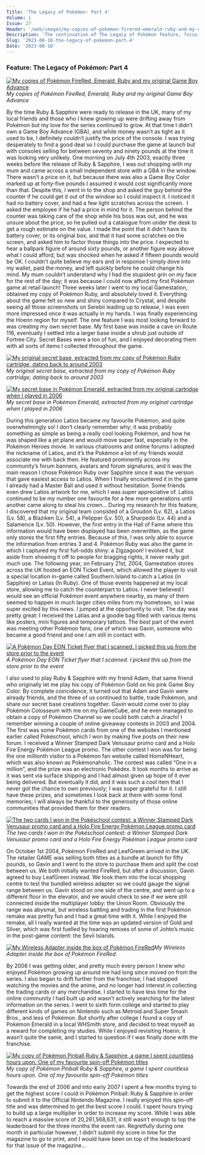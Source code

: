 ```yaml
---
Title: 'The Legacy of Pokémon: Part 4'
Volume: 1
Issue: 27
Header: '/web/images/my-copies-of-pokemon-firered-emerald-ruby-and-my-original-game-boy-advance.jpeg'
Description: 'The continuation of The Legacy of Pokémon feature, focusing on my experiences through the third generation of Pokémon, the latest Pokémon news, and more from the mailbag!'
Slug: '2023-08-10-the-legacy-of-pokemon-part-4'
Date: '2023-08-10'
---
```

### Feature: The Legacy of Pokémon: Part 4

[![My copies of Pokémon FireRed, Emerald, Ruby and my original Game Boy Advance](/web/images/my-copies-of-pokemon-firered-emerald-ruby-and-my-original-game-boy-advance.jpeg)](/web/images/my-copies-of-pokemon-firered-emerald-ruby-and-my-original-game-boy-advance.jpeg)*My copies of Pokémon FireRed, Emerald, Ruby and my original Game Boy Advance*

By the time Ruby & Sapphire were ready to release in the UK, many of my local friends and those who I knew growing up were drifting away from Pokémon but my love for the series continued to grow. At that time I didn’t own a Game Boy Advance (GBA), and while money wasn’t as tight as it used to be, I definitely couldn’t justify the price of the console. I was trying desperately to find a good deal so I could purchase the game at launch but with consoles selling for between seventy and ninety pounds at the time it was looking very unlikely.
One morning on July 4th 2003, exactly three weeks before the release of Ruby & Sapphire, I was out shopping with my mum and came across a small independent store with a GBA in the window. There wasn’t a price on it, but because there was also a Game Boy Color marked up at forty-five pounds I assumed it would cost significantly more than that. Despite this, I went in to the shop and asked the guy behind the counter if he could get it out of the window so I could inspect it. I noticed it had no battery cover, and had a few light scratches across the screen.  I asked the employee if he had a price in mind for it.
The person behind the counter was taking care of the shop while his boss was out, and he was unsure about the price, so he pulled out a catalogue from under the desk to get a rough estimate on the value. I made the point that it didn’t have its battery cover, or its original box, and that it had some scratches on the screen, and asked him to factor those things into the price. I expected to hear a ballpark figure of around sixty pounds, or another figure way above what I could afford, but was shocked when he asked if fifteen pounds would be OK. I couldn’t quite believe my ears and in response I simply dove into my wallet, paid the money, and left quickly before he could change his mind. My mum couldn’t understand why I had the stupidest grin on my face for the rest of the day; it was because I could now afford my first Pokémon game at retail launch!
Three weeks later I went to my local Gamestation, obtained my copy of Pokémon Ruby, and absolutely loved it. Everything about the game felt so new and shiny compared to Crystal, and despite seeing all those screenshots on Serebii leading up to release, I was even more impressed once it was actually in my hands. I was finally experiencing the Hoenn region for myself. The one feature I was most looking forward to was creating my own secret base. My first base was inside a cave on Route 116, eventually I settled into a larger base inside a shrub just outside of Fortree City. Secret Bases were a ton of fun, and I enjoyed decorating them with all sorts of items I collected throughout the game.

[![My original secret base, extracted from my copy of Pokémon Ruby cartridge, dating back to around 2003](/web/images/my-original-secret-base-extracted-from-my-copy-of-pokemon-ruby-cartridge-dating-back-to-around-2003.png)](/web/images/my-original-secret-base-extracted-from-my-copy-of-pokemon-ruby-cartridge-dating-back-to-around-2003.png)*My original secret base, extracted from my copy of Pokémon Ruby cartridge, dating back to around 2003*


[![My secret base in Pokémon Emerald, extracted from my original cartridge when I played in 2006](/web/images/my-secret-base-in-pokemon-emerald-extracted-from-my-original-cartridge-when-i-played-in-2006.png)](/web/images/my-secret-base-in-pokemon-emerald-extracted-from-my-original-cartridge-when-i-played-in-2006.png)*My secret base in Pokémon Emerald, extracted from my original cartridge when I played in 2006*

During this generation Latios became my favourite Pokémon, and quite overwhelmingly so! I don’t clearly remember why; it was probably something as simple as being a really cool looking Pokémon, and how he was shaped like a jet plane and would move super fast, especially in the Pokémon Heroes movie. In various chatrooms and online forums I adopted the nickname of Latios, and it’s the Pokémon a lot of my friends would associate me with back then.
He featured prominently across my community’s forum banners, avatars and forum signatures, and it was the main reason I chose Pokémon Ruby over Sapphire since it was the version that gave easiest access to Latios. When I finally encountered it in the game I already had a Master Ball and used it without hesitation. Some friends even drew Latios artwork for me, which I was super appreciative of. Latios continued to be my number one favourite for a few more generations until another came along to steal his crown…
During my research for this feature, I discovered that my original team consisted of a Groudon (Lv. 62), a Latios (Lv. 58), a Blaziken (Lv. 54), a Pelipper (Lv. 50), a Sharpedo (Lv. 44) and a Salamence (Lv. 50). However, the first entry in the Hall of Fame where this information would have been displayed has been overwritten, as the game only stores the first fifty entries. Because of this, I was only able to source the information from entries 3 and 4. Pokémon Ruby was also the game in which I captured my first full-odds shiny: a Zigzagoon! I evolved it, but aside from showing it off to people for bragging rights, it never really got much use.
The following year, on February 21st, 2004, Gamestation stores across the UK hosted an EON Ticket Event, which allowed the player to visit a special location in-game called Southern Island to catch a Latios (in Sapphire) or Latias (In Ruby). One of those events happened at my local store, allowing me to catch the counterpart to Latios. I never believed I would see an official Pokémon event anywhere nearby, as many of them seemed to happen in much larger cities miles from my hometown, so I was super excited by this news. I jumped at the opportunity to visit. The day was pretty great: I received the Latias and a goodie bag filled with various items like posters, mini figures and temporary tattoos. The best part of the event  was meeting other Pokémon fans, one of which was Gavin, someone who became a good friend and one I am still in contact with.

[![A Pokémon Day EON Ticket flyer that I scanned. I picked this up from the store prior to the event](/web/images/a-pokemon-day-eon-ticket-flyer-that-i-scanned-i-picked-this-up-from-the-store-prior-to-the-event.jpeg)](/web/images/a-pokemon-day-eon-ticket-flyer-that-i-scanned-i-picked-this-up-from-the-store-prior-to-the-event.jpeg)*A Pokémon Day EON Ticket flyer that I scanned. I picked this up from the store prior to the event*

I also used to play Ruby & Sapphire with my friend Adam, that same friend who originally let me play his copy of Pokémon Gold on his pink Game Boy Color. By complete coincidence, it turned out that Adam and Gavin were already friends, and the three of us continued to battle, trade Pokémon, and share our secret base creations together. Gavin would come over to play Pokémon Colosseum with me on my GameCube, and he even managed to obtain a copy of Pokémon Channel so we could both catch a Jirachi!
I remember winning a couple of online giveaway contests in 2003 and 2004. The first was some Pokémon cards from one of the websites I mentioned earlier called Pokéschool, which I won by making five posts on their new forum. I received a Winner Stamped Dark Venusaur promo card and a Holo Fire Energy Pokémon League promo.
The other contest I won was for being the one millionth visitor to a Pokémon fan website called HomeNHeart, which was also known as Pokémonaholic. The contest was called “One in a million”, and the prize was an electronic Pokédex. It took months to arrive as it was sent via surface shipping and I had almost given up hope of it ever being delivered. But eventually it did, and it was such a cool item that I never got the chance to own previously; I was super grateful for it. I still have these prizes, and sometimes I look back at them with some fond memories; I will always be thankful to the generosity of those online communities that provided them for their readers.

[![The two cards I won in the Pokéschool contest: a Winner Stamped Dark Venusaur promo card and a Holo Fire Energy Pokémon League promo card](/web/images/the-two-cards-i-won-in-the-pokeschool-contest-a-winner-stamped-dark-venusaur-promo-card-and-a-holo-f.jpeg)](/web/images/the-two-cards-i-won-in-the-pokeschool-contest-a-winner-stamped-dark-venusaur-promo-card-and-a-holo-f.jpeg)*The two cards I won in the Pokéschool contest: a Winner Stamped Dark Venusaur promo card and a Holo Fire Energy Pokémon League promo card*

On October 1st 2004, Pokémon FireRed and LeafGreen arrived in the UK. The retailer GAME was selling both titles as a bundle at launch for fifty pounds, so Gavin and I went to the store to purchase them and split the cost between us. We both initially wanted FireRed, but after a discussion, Gavin agreed to buy LeafGreen instead. We took them into the local shopping centre to test the bundled wireless adapter so we could gauge the signal range between us.
Gavin stood on one side of the centre, and went up to a different floor in the elevator, and we would check to see if we were still connected inside the multiplayer lobby: the Union Room. Obviously the range was abysmal, but wireless battling and trading in the first Pokémon remake was pretty fun and I had a great time with it. While I enjoyed the remake, all I really wanted at the time was an updated version of Gold and Silver, which was first fuelled by hearing remixes of some of Johto’s music in the post-game content: the Sevii Islands.

[![My Wireless Adapter inside the box of Pokémon FireRed](/web/images/my-wireless-adapter-inside-the-box-of-pokemon-firered.jpeg)](/web/images/my-wireless-adapter-inside-the-box-of-pokemon-firered.jpeg)*My Wireless Adapter inside the box of Pokémon FireRed*

By 2006 I was getting older, and pretty much every person I knew who enjoyed Pokémon growing up around me had long since moved on from the series. I also began to drift further from the franchise; I had stopped watching the movies and the anime, and no longer had interest in collecting the trading cards or any merchandise. I started to have less time for the online community I had built up and wasn’t actively searching for the latest information on the series.
I went to sixth form college and started to play different kinds of games on Nintendo such as Metroid and Super Smash Bros., and less of Pokémon. But shortly after college I found a copy of Pokémon Emerald in a local WHSmith store, and decided to treat myself as a reward for completing my studies. While I enjoyed revisiting Hoenn, it wasn’t quite the same, and I started to question if I was finally done with the franchise.

[![My copy of Pokémon Pinball Ruby & Sapphire, a game I spent countless hours upon. One of my favourite spin-off Pokémon titles](/web/images/my-copy-of-pokemon-pinball-ruby-sapphire-a-game-i-spent-countless-hours-upon-one-of-my-favourite-spi.jpeg)](/web/images/my-copy-of-pokemon-pinball-ruby-sapphire-a-game-i-spent-countless-hours-upon-one-of-my-favourite-spi.jpeg)*My copy of Pokémon Pinball Ruby & Sapphire, a game I spent countless hours upon. One of my favourite spin-off Pokémon titles*

Towards the end of 2006 and into early 2007 I spent a few months trying to get the highest score I could in Pokémon Pinball: Ruby & Sapphire in order to submit it to the Official Nintendo Magazine. I really enjoyed this spin-off title and was determined to get the best score I could. I spent hours trying to build up a large multiplier in order to increase my score. While I was able to reach a massive score of 20,261,568,631, it still wasn’t enough to top the leaderboard for the three months the event ran. Regretfully during one month in particular however, I didn’t submit my score in time for the magazine to go to print, and I would have been on top of the leaderboard for that issue of the magazine…